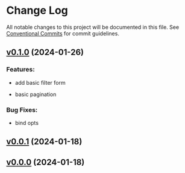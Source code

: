 # Change Log

All notable changes to this project will be documented in this file.
See [Conventional Commits](Https://conventionalcommits.org) for commit guidelines.

<!-- changelog -->

## [v0.1.0](https://github.com/frankdugan3/ash_pyro_components/compare/v0.0.1...v0.1.0) (2024-01-26)




### Features:

* add basic filter form

* basic pagination

### Bug Fixes:

* bind opts

## [v0.0.1](https://github.com/frankdugan3/ash_pyro_components/compare/v0.0.0...v0.0.1) (2024-01-18)




## [v0.0.0](https://github.com/frankdugan3/ash_pyro_components/compare/v0.0.0...v0.0.0) (2024-01-18)



